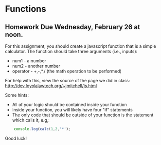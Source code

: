 # Functions

## Homework Due Wednesday, February 26 at noon.

For this assignment, you should create a javascript function that is a simple 
calculator. The function should take three arguments (i.e., inputs):

* num1 - a number
* num2 - another number
* operator - +,-,*,/ (the math operation to be performed)

For help with this, view the source of the page we did in class:
http://dev.loyolalawtech.org/~jmitchell/js.html

Some hints:

* All of your logic should be contained inside your function
* Inside your function, you will likely have four "if" statements
* The only code that should be outside of your function is the statement which 
calls it, e.g,:

```js
    console.log(calc(1,2,'*');
```

Good luck!
